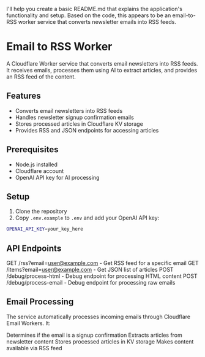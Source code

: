 I'll help you create a basic README.md that explains the application's functionality and setup. Based on the code, this appears to be an email-to-RSS worker service that converts newsletter emails into RSS feeds.

# Email to RSS Worker

A Cloudflare Worker service that converts email newsletters into RSS feeds. It receives emails, processes them using AI to extract articles, and provides an RSS feed of the content.

## Features

- Converts email newsletters into RSS feeds
- Handles newsletter signup confirmation emails
- Stores processed articles in Cloudflare KV storage
- Provides RSS and JSON endpoints for accessing articles

## Prerequisites

- Node.js installed
- Cloudflare account
- OpenAI API key for AI processing

## Setup

1. Clone the repository
2. Copy `.env.example` to `.env` and add your OpenAI API key:

```sh
OPENAI_API_KEY=your_key_here
```

## API Endpoints

GET /rss?email=user@example.com - Get RSS feed for a specific email
GET /items?email=user@example.com - Get JSON list of articles
POST /debug/process-html - Debug endpoint for processing HTML content
POST /debug/process-email - Debug endpoint for processing raw emails

## Email Processing

The service automatically processes incoming emails through Cloudflare Email Workers. It:

Determines if the email is a signup confirmation
Extracts articles from newsletter content
Stores processed articles in KV storage
Makes content available via RSS feed
